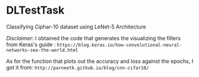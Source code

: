 # DLTestTask
Classifying Ciphar-10 dataset using LeNet-5 Architecture

*Disclaimer:* 
I obtained the code that generates the visualizing the filters from Keras's guide : 
`https://blog.keras.io/how-convolutional-neural-networks-see-the-world.html`

As for the function that plots out the accuracy and loss against the epochs, I got it from:
`http://parneetk.github.io/blog/cnn-cifar10/`
